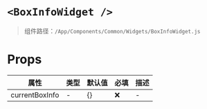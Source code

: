 # `<BoxInfoWidget />`

> 组件路径：`/App/Components/Common/Widgets/BoxInfoWidget.js`

# Props

| 属性           | 类型 | 默认值 | 必填 | 描述 |
| -------------- | ---- | ------ | ---- | ---- |
| currentBoxInfo | -    | {}     | ❌   | -    |
